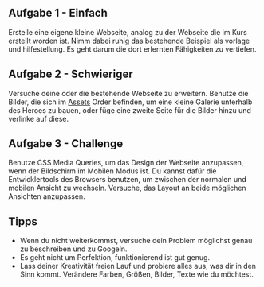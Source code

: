 <!-- @format -->

## Aufgabe 1 - Einfach

Erstelle eine eigene kleine Webseite, analog zu der Webseite die im Kurs erstellt worden ist. Nimm dabei ruhig das bestehende Beispiel als vorlage und hilfestellung. Es geht darum die dort erlernten Fähigkeiten zu vertiefen.

## Aufgabe 2 - Schwieriger

Versuche deine oder die bestehende Webseite zu erweitern. Benutze die Bilder, die sich im [Assets](../assets/) Order befinden, um eine kleine Galerie unterhalb des Heroes zu bauen, oder füge eine zweite Seite für die Bilder hinzu und verlinke auf diese.

## Aufgabe 3 - Challenge

Benutze CSS Media Queries, um das Design der Webseite anzupassen, wenn der Bildschirm im Mobilen Modus ist. Du kannst dafür die Entwicklertools des Browsers benutzen, um zwischen der normalen und mobilen Ansicht zu wechseln. Versuche, das Layout an beide möglichen Ansichten anzupassen.

## Tipps

-   Wenn du nicht weiterkommst, versuche dein Problem möglichst genau zu beschreiben und zu Googeln.
-   Es geht nicht um Perfektion, funktionierend ist gut genug.
-   Lass deiner Kreativität freien Lauf und probiere alles aus, was dir in den Sinn kommt. Verändere Farben, Größen, Bilder, Texte wie du möchtest.
